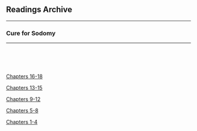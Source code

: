 <h2>Readings Archive</h2>
<div class="container">
	<hr />
	<h3>Cure for Sodomy</h3>
	<div class="container"><hr /></div>
</div>
<hr style="height:20px; visibility:hidden;" />
<p id="nextEvent"></p>
<hr style="height:20px; visibility:hidden;" />
<p><a href="cure_for_sodomy_chapters16-18_3-23-20.m4a">Chapters 16-18</a></p>
<p><a href="cure_for_sodomy_chapters13-15_3-16-20.m4a">Chapters 13-15</a></p>
<p><a href="cure_for_sodomy_chapters9-12_3-12-20.m4a">Chapters 9-12</a></p>
<p><a href="cure_for_sodomy_chapters5-8_3-5-20.m4a">Chapters 5-8</a></p>
<p><a href="cure_for_sodomy_chapters1-4_3-2-20.m4a">Chapters 1-4</a></p>
<script src="/stwl/assets/js/event.js"></script>
